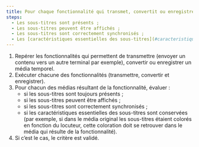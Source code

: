 ```yaml
---
title: Pour chaque fonctionnalité qui transmet, convertit ou enregistre une vidéo qui possède une piste de sous-titres, à l’issue du processus, les sous-titres respectent-ils ces conditions ?
steps:
  - Les sous-titres sont présents ;
  - Les sous-titres peuvent être affichés ;
  - Les sous-titres sont correctement synchronisés ;
  - Les [caractéristiques essentielles des sous-titres](#caracteristiques-essentielles-des-sous-titres) sont conservées.
---
```


1. Repérer les fonctionnalités qui permettent de transmettre (envoyer un contenu vers un autre terminal par exemple), convertir ou enregistrer un média temporel.
2. Exécuter chacune des fonctionnalités (transmettre, convertir et enregistrer).
3. Pour chacun des médias résultant de la fonctionnalité, évaluer :
   - si les sous-titres sont toujours présents ;
   - si les sous-titres peuvent être affichés ;
   - si les sous-titres sont correctement synchronisés ;
   - si les caractéristiques essentielles des sous-titres sont conservées (par exemple, si dans le média original les sous-titres étaient colorés en fonction du locuteur, cette coloration doit se retrouver dans le média qui résulte de la fonctionnalité).
4. Si c’est le cas, le critère est validé.